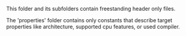 This folder and its subfolders contain freestanding header only files.

The 'properties' folder contains only constants that describe target properties
like architecture, supported cpu features, or used compiler.
